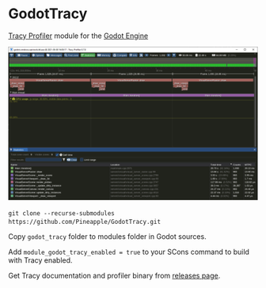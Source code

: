 # GodotTracy
[Tracy Profiler](https://github.com/wolfpld/tracy) module for the [Godot Engine](https://github.com/godotengine/godot)

![](godot_tracy_screenshot.png)

`git clone --recurse-submodules https://github.com/Pineapple/GodotTracy.git`

Copy `godot_tracy` folder to modules folder in Godot sources.

Add `module_godot_tracy_enabled = true` to your SCons command to build with Tracy enabled.

Get Tracy documentation and profiler binary from [releases page](https://github.com/wolfpld/tracy/releases/).